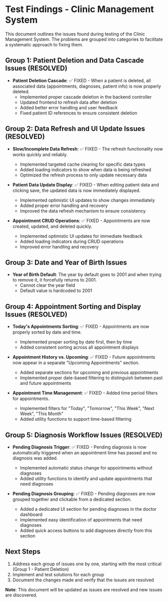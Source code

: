 # Test Findings - Clinic Management System

This document outlines the issues found during testing of the Clinic Management System. The problems are grouped into categories to facilitate a systematic approach to fixing them.

## Group 1: Patient Deletion and Data Cascade Issues (RESOLVED)

- **Patient Deletion Cascade**: ✅ FIXED - When a patient is deleted, all associated data (appointments, diagnoses, patient info) is now properly deleted.
  - Implemented proper cascade deletion in the backend controller
  - Updated frontend to refresh data after deletion
  - Added better error handling and user feedback
  - Fixed patient ID references to ensure consistent deletion

## Group 2: Data Refresh and UI Update Issues (RESOLVED)

- **Slow/Incomplete Data Refresh**: ✅ FIXED - The refresh functionality now works quickly and reliably.
  - Implemented targeted cache clearing for specific data types
  - Added loading indicators to show when data is being refreshed
  - Optimized the refresh process to only update necessary data

- **Patient Data Update Display**: ✅ FIXED - When editing patient data and clicking save, the updated data is now immediately displayed.
  - Implemented optimistic UI updates to show changes immediately
  - Added proper error handling and recovery
  - Improved the data refresh mechanism to ensure consistency

- **Appointment CRUD Operations**: ✅ FIXED - Appointments are now created, updated, and deleted quickly.
  - Implemented optimistic UI updates for immediate feedback
  - Added loading indicators during CRUD operations
  - Improved error handling and recovery

## Group 3: Date and Year of Birth Issues

- **Year of Birth Default**: The year by default goes to 2001 and when trying to remove it, it forcefully returns to 2001.
  - Cannot clear the year field
  - Default value is hardcoded to 2001

## Group 4: Appointment Sorting and Display Issues (RESOLVED)

- **Today's Appointments Sorting**: ✅ FIXED - Appointments are now properly sorted by date and time.
  - Implemented proper sorting by date first, then by time
  - Added consistent sorting across all appointment displays

- **Appointment History vs. Upcoming**: ✅ FIXED - Future appointments now appear in a separate "Upcoming Appointments" section.
  - Added separate sections for upcoming and previous appointments
  - Implemented proper date-based filtering to distinguish between past and future appointments

- **Appointment Time Management**: ✅ FIXED - Added time period filters for appointments.
  - Implemented filters for "Today", "Tomorrow", "This Week", "Next Week", "This Month"
  - Added utility functions to support time-based filtering

## Group 5: Diagnosis Workflow Issues (RESOLVED)

- **Pending Diagnosis Trigger**: ✅ FIXED - Pending diagnosis is now automatically triggered when an appointment time has passed and no diagnosis was added.
  - Implemented automatic status change for appointments without diagnoses
  - Added utility functions to identify and update appointments that need diagnoses

- **Pending Diagnosis Grouping**: ✅ FIXED - Pending diagnoses are now grouped together and clickable from a dedicated section.
  - Added a dedicated UI section for pending diagnoses in the doctor dashboard
  - Implemented easy identification of appointments that need diagnoses
  - Added quick access buttons to add diagnoses directly from this section

## Next Steps

1. Address each group of issues one by one, starting with the most critical (Group 1 - Patient Deletion)
2. Implement and test solutions for each group
3. Document the changes made and verify that the issues are resolved

**Note**: This document will be updated as issues are resolved and new issues are discovered.
